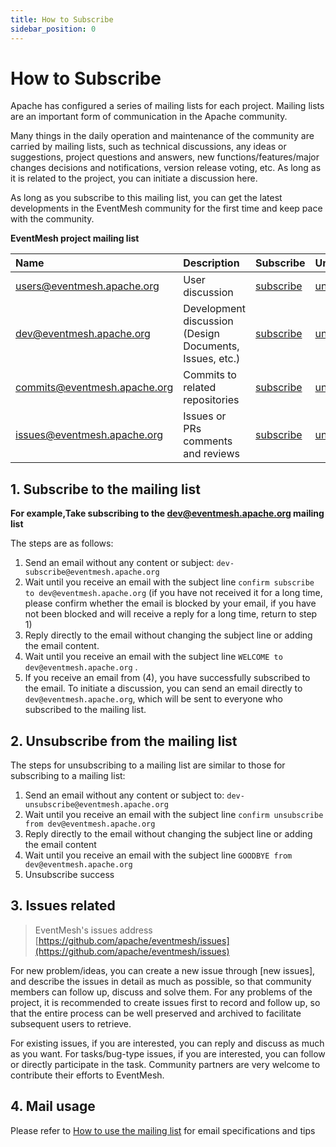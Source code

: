 ```yaml
---
title: How to Subscribe
sidebar_position: 0
---
```


# How to Subscribe

Apache has configured a series of mailing lists for each project. Mailing lists are an important form of communication in the Apache community.

Many things in the daily operation and maintenance of the community are carried by mailing lists, such as technical discussions, any ideas or suggestions, project questions and answers, new functions/features/major changes decisions and notifications, version release voting, etc. As long as it is related to the project, you can initiate a discussion here.

As long as you subscribe to this mailing list, you can get the latest developments in the EventMesh community for the first time and keep pace with the community.

**EventMesh project mailing list**

|Name|Description|Subscribe|Unsubscribe|Archive|
|:-----|:--------|:------|:-------|:-----|
| [users@eventmesh.apache.org](mailto:users@eventmesh.apache.org) | User discussion | [subscribe](mailto:users-subscribe@eventmesh.apache.org) | [unsubscribe](mailto:users-unsubscribe@eventmesh.apache.org) | [archive](https://lists.apache.org/list.html?users@eventmesh.apache.org) |
| [dev@eventmesh.apache.org](mailto:dev@eventmesh.apache.org) | Development discussion (Design Documents, Issues, etc.) | [subscribe](mailto:dev-subscribe@eventmesh.apache.org) | [unsubscribe](mailto:dev-unsubscribe@eventmesh.apache.org) | [archive](https://lists.apache.org/list.html?dev@eventmesh.apache.org) |
| [commits@eventmesh.apache.org](mailto:commits@eventmesh.apache.org) | Commits to related repositories | [subscribe](mailto:commits-subscribe@eventmesh.apache.org) | [unsubscribe](mailto:commits-unsubscribe@eventmesh.apache.org) | [archive](https://lists.apache.org/list.html?commits@eventmesh.apache.org) |
| [issues@eventmesh.apache.org](mailto:issues@eventmesh.apache.org) | Issues or PRs comments and reviews | [subscribe](mailto:issues-subscribe@eventmesh.apache.org) | [unsubscribe](mailto:issues-unsubscribe@eventmesh.apache.org) | [archive](https://lists.apache.org/list.html?issues@eventmesh.apache.org) |


## 1. Subscribe to the mailing list
**For example,Take subscribing to the dev@eventmesh.apache.org mailing list**

The steps are as follows:
 1. Send an email without any content or subject:  `dev-subscribe@eventmesh.apache.org`
 2. Wait until you receive an email with the subject line `confirm subscribe to dev@eventmesh.apache.org` (if you have not received it for a long time, please confirm whether the email is blocked by your email, if you have not been blocked and will receive a reply for a long time, return to step 1)
 3. Reply directly to the email without changing the subject line or adding the email content.
 4. Wait until you receive an email with the subject line `WELCOME to dev@eventmesh.apache.org` .
 5. If you receive an email from (4), you have successfully subscribed to the email. To initiate a discussion, you can send an email directly to `dev@eventmesh.apache.org`, which will be sent to everyone who subscribed to the mailing list.

## 2. Unsubscribe from the mailing list
The steps for unsubscribing to a mailing list are similar to those for subscribing to a mailing list:
1. Send an email without any content or subject to: `dev-unsubscribe@eventmesh.apache.org`
2. Wait until you receive an email with the subject line `confirm unsubscribe from dev@eventmesh.apache.org` 
3. Reply directly to the email without changing the subject line or adding the email content
4. Wait until you receive an email with the subject line `GOODBYE from dev@eventmesh.apache.org`
5. Unsubscribe success


## 3. Issues related

> EventMesh's issues address [https://github.com/apache/eventmesh/issues](https://github.com/apache/eventmesh/issues)

For new problem/ideas, you can create a new issue through \[new issues\], and describe the issues in detail as much as possible, so that community members can follow up, discuss and solve them. For any problems of the project, it is recommended to create issues first to record and follow up, so that the entire process can be well preserved and archived to facilitate subsequent users to retrieve.

For existing issues, if you are interested, you can reply and discuss as much as you want. For tasks/bug-type issues, if you are interested, you can follow or directly participate in the task. Community partners are very welcome to contribute their efforts to EventMesh.


## 4. Mail usage 

Please refer to [How to use the mailing list](03-how-to-use-email.md) for email specifications and tips
